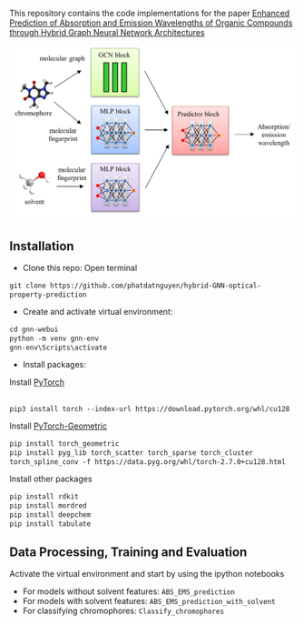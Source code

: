 This repository contains the code implementations for the paper [Enhanced Prediction of Absorption and Emission Wavelengths of Organic Compounds through Hybrid Graph Neural Network Architectures](https://doi.org/10.26434/chemrxiv-2025-rcwxh)

![](./hydrid-model-structure.png)

## Installation

- Clone this repo: Open terminal

```
git clone https://github.com/phatdatnguyen/hybrid-GNN-optical-property-prediction
```

- Create and activate virtual environment:

```
cd gnn-webui
python -m venv gnn-env
gnn-env\Scripts\activate
```

- Install packages:

Install [PyTorch](https://pytorch.org/)

```

pip3 install torch --index-url https://download.pytorch.org/whl/cu128

```

Install [PyTorch-Geometric](https://pytorch-geometric.readthedocs.io/en/latest/install/installation.html)

```
pip install torch_geometric
pip install pyg_lib torch_scatter torch_sparse torch_cluster torch_spline_conv -f https://data.pyg.org/whl/torch-2.7.0+cu128.html

```

Install other packages

```
pip install rdkit
pip install mordred
pip install deepchem
pip install tabulate
```

## Data Processing, Training and Evaluation
Activate the virtual environment and start by using the ipython notebooks
- For models without solvent features: `ABS_EMS_prediction`
- For models with solvent features: `ABS_EMS_prediction_with_solvent`
- For classifying chromophores: `Classify_chromophores`